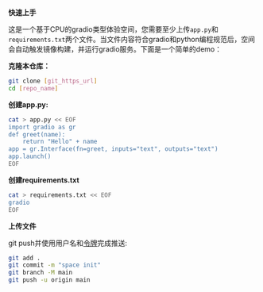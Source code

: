 **快速上手**

这是一个基于CPU的gradio类型体验空间，您需要至少上传`app.py`和`requirements.txt`两个文件。当文件内容符合gradio和python编程规范后，空间会自动触发镜像构建，并运行gradio服务。下面是一个简单的demo：

**克隆本仓库：**

```bash
git clone [git_https_url]
cd [repo_name]
```

**创建app.py:**

```bash
cat > app.py << EOF
import gradio as gr
def greet(name):
    return "Hello" + name
app = gr.Interface(fn=greet, inputs="text", outputs="text")
app.launch()
EOF
```

**创建requirements.txt**

```bash
cat > requirements.txt << EOF
gradio
EOF
```

**上传文件**

git push并使用用户名和[令牌](/my/tokens)完成推送:

```bash
git add .
git commit -m "space init"
git branch -M main
git push -u origin main
```
